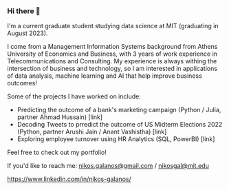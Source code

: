 ### Hi there 👋

I'm a current graduate student studying data science at MIT (graduating in August 2023).

I come from a Management Information Systems background from Athens University of Economics and Business, with 3 years of work experience in Telecommunications and Consulting. My experience is always withing the intersection of business and technology, so I am interested in applications of data analysis, machine learning and AI that help improve business outcomes!

Some of the projects I have worked on include:
- Predicting the outcome of a bank's marketing campaign (Python / Julia, partner Ahmad Hussain) [link]
- Decoding Tweets to prredict the outcome of US Midterm Elections 2022 (Python, partner Arushi Jain / Anant Vashistha) [link]
- Exploring employee turnover using HR Analytics (SQL, PowerBI) [link]

Feel free to check out my portfolio!

If you'd like to reach me:
nikos.galanos@gmail.com / nikosgal@mit.edu

https://www.linkedin.com/in/nikos-galanos/
